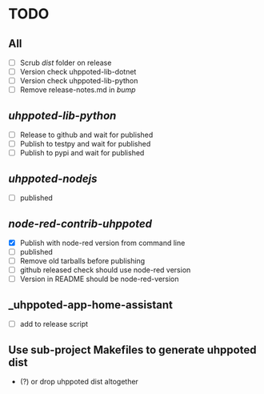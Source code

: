 # TODO

## All
   - [ ] Scrub _dist_ folder on release
   - [ ] Version check uhppoted-lib-dotnet
   - [ ] Version check uhppoted-lib-python
   - [ ] Remove release-notes.md in _bump_
         
## _uhppoted-lib-python_
   - [ ] Release to github and wait for published
   - [ ] Publish to testpy and wait for published
   - [ ] Publish to pypi and wait for published

## _uhppoted-nodejs_
   - [ ] published

## _node-red-contrib-uhppoted_
   - [x] Publish with node-red version from command line
   - [ ] published
   - [ ] Remove old tarballs before publishing
   - [ ] github released check should use node-red version
   - [ ] Version in README should be node-red-version

## _uhppoted-app-home-assistant
   - [ ] add to release script

## Use sub-project Makefiles to generate uhppoted dist
   - (?) or drop uhppoted dist altogether